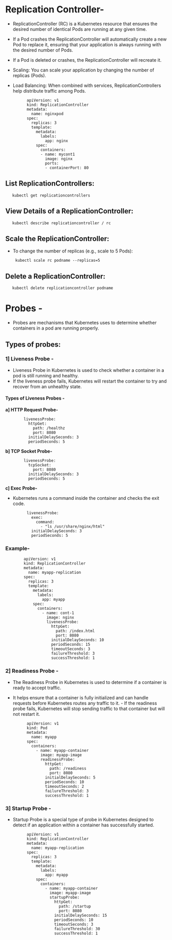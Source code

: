 #  Replication Controller-
- ReplicationController (RC) is a Kubernetes resource that ensures the desired number of identical Pods are running at any given time.
- If a Pod crashes the ReplicationController will automatically create a new Pod to replace it, ensuring that your application is always running with the desired number of Pods.
- If a Pod is deleted or crashes, the ReplicationController will recreate it.
- Scaling: You can scale your application by changing the number of replicas (Pods).
- Load Balancing: When combined with services, ReplicationControllers help distribute traffic among Pods.

            apiVersion: v1
            kind: ReplicationController
            metadata:
              name: nginxpod
            spec:
              replicas: 3  
              template:
                metadata:
                  labels:
                    app: nginx 
                spec:
                  containers:
                  - name: mycont1
                    image: nginx  
                    ports:
                    - containerPort: 80  





## List ReplicationControllers:

       kubectl get replicationcontrollers

## View Details of a ReplicationController:

       kubectl describe replicationcontroller / rc 

## Scale the ReplicationController:
- To change the number of replicas (e.g., scale to 5 Pods):

       kubectl scale rc podname --replicas=5

## Delete a ReplicationController:

       kubectl delete replicationcontroller podname


# Probes -
- Probes are mechanisms that Kubernetes uses to determine whether containers in a pod are running properly.

## Types of probes:

### 1] Liveness Probe -
- Liveness Probe in Kubernetes is used to check whether a container in a pod is still running and healthy.
- If the liveness probe fails, Kubernetes will restart the container to try and recover from an unhealthy state.


#### Types of Liveness Probes -
**a] HTTP Request Probe-**

            livenessProbe:
              httpGet:
                path: /healthz
                port: 8080
              initialDelaySeconds: 3
              periodSeconds: 5

**b] TCP Socket Probe-**

            livenessProbe:
              tcpSocket:
                port: 8080
              initialDelaySeconds: 3
              periodSeconds: 5

**c] Exec Probe-**
- Kubernetes runs a command inside the container and checks the exit code.

            
            livenessProbe:
              exec:
                command:
                  - "ls /usr/share/nginx/html"
              initialDelaySeconds: 3
              periodSeconds: 5


### Example- 


            apiVersion: v1
            kind: ReplicationController
            metadata:
              name: myapp-replication
            spec:
              replicas: 3  
              template:
                metadata:
                  labels:
                    app: myapp
                spec:
                  containers:
                    - name: cont-1
                      image: nginx
                      livenessProbe:
                        httpGet:
                          path: /index.html
                          port: 8080
                        initialDelaySeconds: 10  
                        periodSeconds: 15        
                        timeoutSeconds: 3        
                        failureThreshold: 3      
                        successThreshold: 1      







### 2] Readiness Probe -
- The Readiness Probe in Kubernetes is used to determine if a container is ready to accept traffic.
- It helps ensure that a container is fully initialized and can handle requests before Kubernetes routes any traffic to it. - If the readiness probe fails, Kubernetes will stop sending traffic to that container but will not restart it.

            apiVersion: v1
            kind: Pod
            metadata:
              name: myapp
            spec:
              containers:
                - name: myapp-container
                  image: myapp-image
                  readinessProbe:
                    httpGet:
                      path: /readiness
                      port: 8080
                    initialDelaySeconds: 5
                    periodSeconds: 10
                    timeoutSeconds: 2
                    failureThreshold: 3
                    successThreshold: 1


### 3] Startup Probe -
- Startup Probe is a special type of probe in Kubernetes designed to detect if an application within a container has successfully started.


            apiVersion: v1
            kind: ReplicationController
            metadata:
              name: myapp-replication
            spec:
              replicas: 3  
              template:
                metadata:
                  labels:
                    app: myapp
                spec:
                  containers:
                    - name: myapp-container
                      image: myapp-image
                      startupProbe:
                        httpGet:
                          path: /startup
                          port: 8080
                        initialDelaySeconds: 15  
                        periodSeconds: 10        
                        timeoutSeconds: 3        
                        failureThreshold: 30     
                        successThreshold: 1      
            
            





























